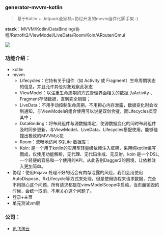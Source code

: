 ### generator-mvvm-kotlin

> 基于Kotlin + Jetpack全家桶+协程开发的mvvm组件化脚手架 :)

**stack**：MVVM/Kotlin/DataBinding/协程/Retrofit2/ViewModel/LiveData/Room/Koin/ARouter/Qmui

![](https://user-gold-cdn.xitu.io/2018/11/22/1673bc1247150cea?w=1240&h=607&f=png&s=161830)

### 功能介绍：

- kotlin
- mvvm
   - Lifecycles：它持有关于组件（如 Activity 或 Fragment）生命周期状态的信息，并且允许其他对象观察此状态
   - ViewModel：以注重生命周期的方式管理界面相关的数据,为Activity 、Fragment存储数据，直到完全销毁；
   - LiveData：不用手动控制生命周期，不用担心内存泄露，数据变化时会收到通知，与ViewModel的组合使用可以说是双剑合璧，而Lifecycles贯穿其中；
   - DataBinding：将布局组件与源数据绑定，使源数据变化的同时布局组件及时同步更新，与ViewModel、LiveData、Lifecycles搭配使用，能够碰撞出极致的MVVM火花
   - Room：流畅地访问 SQLite 数据库；
   - Koin: 是一个用于kotlin的实用型轻量级依赖注入框架，采用纯kotlin编写而成，仅使用功能解析，无代理、无代码生成、无反射。koin 是一个DSL,一个轻便的容易和一个使用的API。从此告别Dagger2的困境，让依赖注入更加简单。
- 协程：使用Rxjava 处理不好的话会有内存泄露的风险，我们会用使用AutoDispose、RxLifecycle等方式来处理，但是使用协程来请求数据，完全不用担心这个问题，所有请求都是在viewModelScope中启动，当页面销毁的时候，会统一取消，不用关心这个问题了。
- 登录+主页
- 单元测试vm层


### 公司：
- [讯飞淘云](https://www.toycloud.com)








